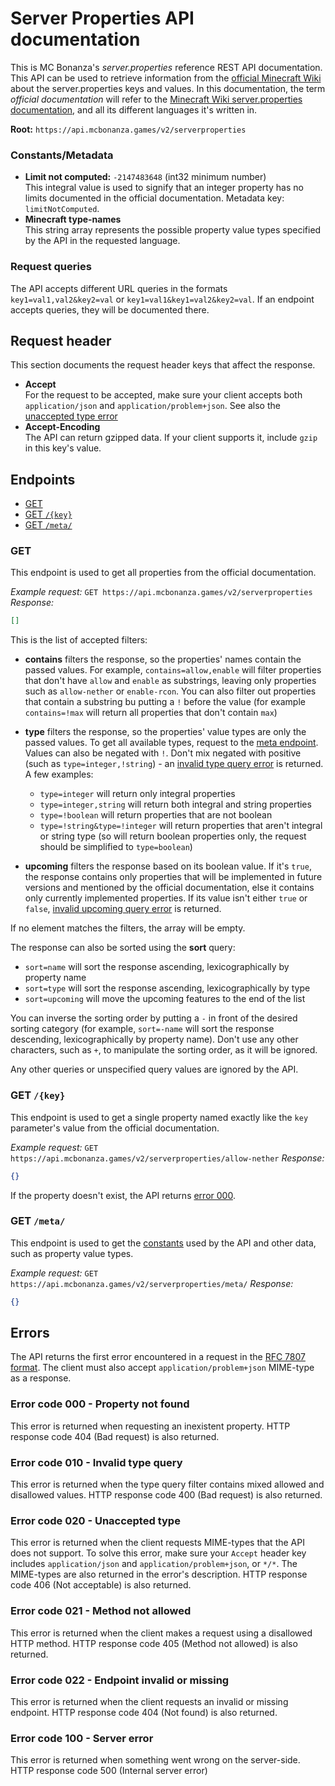 # Server Properties API documentation

This is MC Bonanza's _server.properties_ reference REST API documentation. This API can be used to retrieve information from the [official Minecraft Wiki](https://minecraft.gamepedia.com/) about the server.properties keys and values. In this documentation, the term _official documentation_ will refer to the [Minecraft Wiki server.properties documentation](https://minecraft.gamepedia.com/Server.properties), and all its different languages it's written in.

**Root:** `https://api.mcbonanza.games/v2/serverproperties`

### <a id="constants"></a>Constants/Metadata

- <a id="meta-limitNotComputed"></a>**Limit not computed:** `-2147483648` (int32 minimum number)  
  This integral value is used to signify that an integer property has no limits documented in the official documentation. Metadata key: `limitNotComputed`.
- <a id="meta-minecraftTypeNames"></a>**Minecraft type-names**  
  This string array represents the possible property value types specified by the API in the requested language.

### <a id="queries"></a>Request queries

The API accepts different URL queries in the formats `key1=val1,val2&key2=val` or `key1=val1&key1=val2&key2=val`. If an endpoint accepts queries, they will be documented there.

## <a id="header"></a>Request header

This section documents the request header keys that affect the response.

- <a id="header-accept"></a>**Accept**  
  For the request to be accepted, make sure your client accepts both `application/json` and `application/problem+json`. See also the [unaccepted type error](#error-020)
- <a id="header-accept-encoding"></a>**Accept-Encoding**  
  The API can return gzipped data. If your client supports it, include `gzip` in this key's value.

## <a id="endpoints"></a>Endpoints

- [GET](#endpoint-allproperties)
- [GET `/{key}`](#endpoint-property)
- [GET `/meta/`](#endpoint-meta)

### <a id="endpoint-allproperties"></a>GET

This endpoint is used to get all properties from the official documentation.

_Example request:_ `GET https://api.mcbonanza.games/v2/serverproperties`  
_Response:_

```json
[]
```

This is the list of accepted filters:

- **contains** filters the response, so the properties' names contain the passed values. For example, `contains=allow,enable` will filter properties that don't have `allow` and `enable` as substrings, leaving only properties such as `allow-nether` or `enable-rcon`. You can also filter out properties that contain a substring bu putting a `!` before the value (for example `contains=!max` will return all properties that don't contain `max`)
- **type** filters the response, so the properties' value types are only the passed values. To get all available types, request to the [meta endpoint](#endpoint-meta). Values can also be negated with `!`. Don't mix negated with positive (such as `type=integer,!string`) - an [invalid type query error](#error-010) is returned. A few examples:

  - `type=integer` will return only integral properties
  - `type=integer,string` will return both integral and string properties
  - `type=!boolean` will return properties that are not boolean
  - `type=!string&type=!integer` will return properties that aren't integral or string type (so will return boolean properties only, the request should be simplified to `type=boolean`)

- **upcoming** filters the response based on its boolean value. If it's `true`, the response contains only properties that will be implemented in future versions and mentioned by the official documentation, else it contains only currently implemented properties. If its value isn't either `true` or `false`, [invalid upcoming query error](#error-011) is returned.

If no element matches the filters, the array will be empty.

The response can also be sorted using the **sort** query:

- `sort=name` will sort the response ascending, lexicographically by property name
- `sort=type` will sort the response ascending, lexicographically by type
- `sort=upcoming` will move the upcoming features to the end of the list

You can inverse the sorting order by putting a `-` in front of the desired sorting category (for example, `sort=-name` will sort the response descending, lexicographically by property name). Don't use any other characters, such as `+`, to manipulate the sorting order, as it will be ignored.

Any other queries or unspecified query values are ignored by the API.

### <a id="endpoint-property"></a>GET `/{key}`

This endpoint is used to get a single property named exactly like the `key` parameter's value from the official documentation.

_Example request:_ `GET https://api.mcbonanza.games/v2/serverproperties/allow-nether`
_Response:_

```json
{}
```

If the property doesn't exist, the API returns [error 000](#error-000).

### <a id="endpoint-meta"></a>GET `/meta/`

This endpoint is used to get the [constants](#constants) used by the API and other data, such as property value types.

_Example request:_ `GET https://api.mcbonanza.games/v2/serverproperties/meta/`
_Response:_

```json
{}
```

## <a id="errors"></a>Errors

The API returns the first error encountered in a request in the [RFC 7807 format](https://tools.ietf.org/html/rfc7807#section-3.1). The client must also accept `application/problem+json` MIME-type as a response.

### <a id="error-000"></a>Error code 000 - Property not found

This error is returned when requesting an inexistent property. HTTP response code 404 (Bad request) is also returned.

### <a id="error-010"></a>Error code 010 - Invalid type query

This error is returned when the type query filter contains mixed allowed and disallowed values. HTTP response code 400 (Bad request) is also returned.

### <a id="error-020"></a>Error code 020 - Unaccepted type

This error is returned when the client requests MIME-types that the API does not support. To solve this error, make sure your `Accept` header key includes `application/json` and `application/problem+json`, or `*/*`. The MIME-types are also returned in the error's description. HTTP response code 406 (Not acceptable) is also returned.

### <a id="error-021"></a>Error code 021 - Method not allowed

This error is returned when the client makes a request using a disallowed HTTP method. HTTP response code 405 (Method not allowed) is also returned.

### <a id="error-022"></a>Error code 022 - Endpoint invalid or missing

This error is returned when the client requests an invalid or missing endpoint. HTTP response code 404 (Not found) is also returned.

### <a id="error-100"></a>Error code 100 - Server error

This error is returned when something went wrong on the server-side. HTTP response code 500 (Internal server error)
